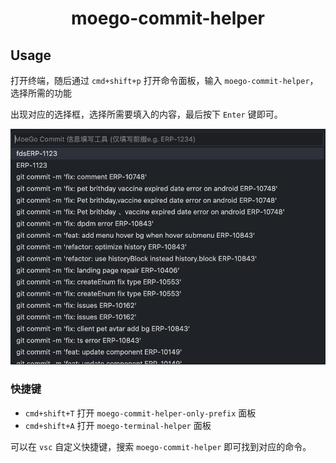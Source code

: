 <h1 align="center">moego-commit-helper</h1>

## Usage

打开终端，随后通过 `cmd+shift+p` 打开命令面板，输入 `moego-commit-helper`，选择所需的功能

出现对应的选择框，选择所需要填入的内容，最后按下 `Enter` 键即可。

![](assets/demo1.png)

### 快捷键

- `cmd+shift+T` 打开 `moego-commit-helper-only-prefix` 面板
- `cmd+shift+A` 打开 `moego-terminal-helper` 面板

可以在 `vsc` 自定义快捷键，搜索 `moego-commit-helper` 即可找到对应的命令。
